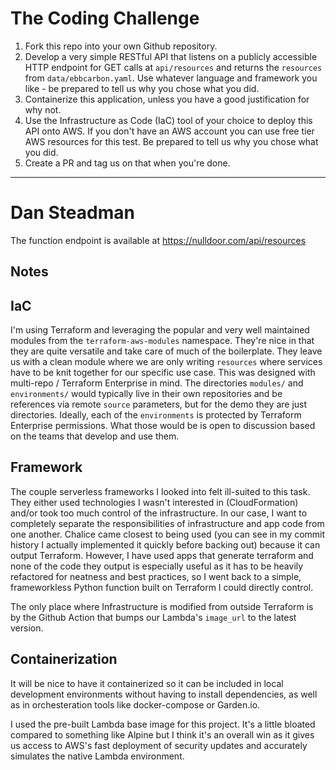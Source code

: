 # The Coding Challenge

1. Fork this repo into your own Github repository.
2. Develop a very simple RESTful API that listens on a publicly accessible HTTP endpoint for GET calls at `api/resources` and returns the `resources` from `data/ebbcarbon.yaml`. Use whatever language and framework you like - be prepared to tell us why you chose what you did.
3. Containerize this application, unless you have a good justification for why not.
4. Use the Infrastructure as Code (IaC) tool of your choice to deploy this API onto AWS. If you don't have an AWS account you can use free tier AWS resources for this test. Be prepared to tell us why you chose what you did.
5. Create a PR and tag us on that when you're done.

---
# Dan Steadman
The function endpoint is available at https://nulldoor.com/api/resources

## Notes

## IaC
I'm using Terraform and leveraging the popular and very well maintained modules from the `terraform-aws-modules` namespace. They're nice in that they are quite versatile and take care of much of the boilerplate. They leave us with a clean module where we are only writing `resources` where services have to be knit together for our specific use case.
This was designed with multi-repo / Terraform Enterprise in mind. The directories `modules/` and `environments/` would typically live in their own repositories and be references via remote `source` parameters, but for the demo they are just directories. Ideally, each of the `environments` is protected by Terraform Enterprise permissions. What those would be is open to discussion based on the teams that develop and use them.

## Framework
The couple serverless frameworks I looked into felt ill-suited to this task. They either used technologies I wasn't interested in (CloudFormation) and/or took too much control of the infrastructure. In our case, I want to completely separate the responsibilities of infrastructure and app code from one another. Chalice came closest to being used (you can see in my commit history I actually implemented it quickly before backing out) because it can output Terraform. However, I have used apps that generate terraform and none of the code they output is especially useful as it has to be heavily refactored for neatness and best practices, so I went back to a simple, frameworkless Python function built on Terraform I could directly control. 

The only place where Infrastructure is modified from outside Terraform is by the Github Action that bumps our Lambda's `image_url` to the latest version.

## Containerization
It will be nice to have it containerized so it can be included in local development environments without having to install dependencies, as well as in orchesteration tools like docker-compose or Garden.io.  

I used the pre-built Lambda base image for this project. It's a little bloated compared to something like Alpine but I think it's an overall win as it gives us access to AWS's fast deployment of security updates and accurately simulates the native Lambda environment.   
